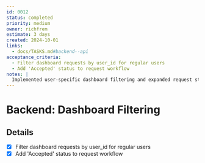 ```yaml
---
id: 0012
status: completed
priority: medium
owner: richfrem
estimate: 3 days
created: 2024-10-01
links:
  - docs/TASKS.md#backend--api
acceptance_criteria:
  - Filter dashboard requests by user_id for regular users
  - Add 'Accepted' status to request workflow
notes: |
  Implemented user-specific dashboard filtering and expanded request status workflow.
---
```


# Backend: Dashboard Filtering

## Details
- [x] Filter dashboard requests by user_id for regular users
- [x] Add 'Accepted' status to request workflow
